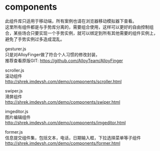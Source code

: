 # components
此组件库只适用于移动端，所有案例也请在浏览器移动模拟器下查看。  
这里所有组件都是与手势库分离的，需要组合使用，这样可以更好的自由控制组合，某些场合只要实现一个手势实例，就可以绑定到所有其他需要的组件实例上，避免了手势实例过多造成混乱。
  

gesturer.js  
只是对AlloyFinger做了符合个人习惯的修改封装，  
推荐查看原版GIT: https://github.com/AlloyTeam/AlloyFinger  


scroller.js  
滚动组件  
http://shrek.imdevsh.com/demo/components/scroller.html  

swiper.js  
滑屏组件  
http://shrek.imdevsh.com/demo/components/swiper.html  


imgeditor.js  
图片编辑组件  
http://shrek.imdevsh.com/demo/components/imgeditor.html  


former.js  
信息提交组件集，包括文本，电话，日期输入框，下拉选择菜单等子组件  
http://shrek.imdevsh.com/demo/components/former.html  
